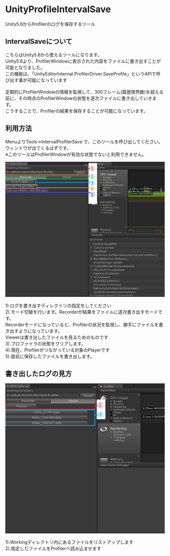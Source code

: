 # UnityProfileIntervalSave
Unity5.6からProfilerのログを保存するツール

## IntervalSaveについて
こちらはUnity5.6から使えるツールになります。<br />
Unity5.6より、ProfilerWindowに表示された内容をファイルに書き出すことが可能となりました。<br />
この機能は、「UnityEditorInternal.ProfilerDriver.SaveProfile」というAPIで呼び出す事が可能になっています<br />
<br />
定期的にProfilerWindowの情報を監視して、300フレーム(履歴限界数)を超える前に、その時点のProfilerWindowの状態を逐次ファイルに書き出していきます。<br />
こうすることで、Profilerの結果を保存することが可能になっています。<br />

## 利用方法
MenuよりTools->IntervalProfilerSave で、このツールを呼び出してください。ウィンドウが出てくるはずです。<br/>
※このツールはProfilerWindowが有効な状態でないと利用できません。

![Alt text](/doc/img/IntervalRecordMode.png)

1).ログを書き出すディレクトリの指定をしてください<br />
2).モード切替を行います。Recorderが結果をファイルに逐次書き出すモードです。<br />
   Recorderモードになっていると、Profilerの状況を監視し、勝手にファイルを書き出すようになっています。<br />
   Viewerは書き出したファイルを見るためのものです<br />
3).プロファイラの状態をクリアします。<br />
4).現在、Profilerがつながっている対象のPlayerです<br />
5).直前に保存したファイルを書き出します。<br />

## 書き出したログの見方

![Alt text](/doc/img/IntervalViewMode.png)

1).Workingディレクトリ内にあるファイルをリストアップします<br />
2).指定したファイルをProfilerへ読み込ませます<br />

